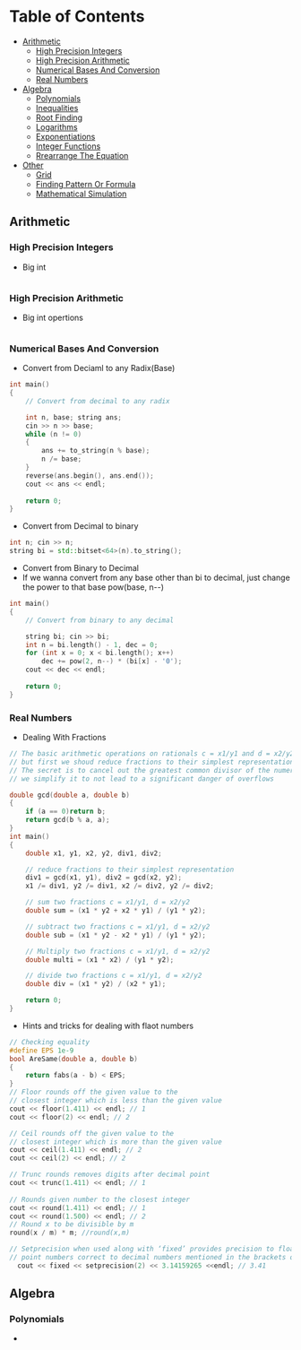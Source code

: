 Table of Contents
================= 
- [Arithmetic](#arithmetic)
    * [High Precision Integers](#high-precision-integers)
    * [High Precision Arithmetic](#high-precision-arithmetic)
    * [Numerical Bases And Conversion](#numerical-bases-and-conversion)
    * [Real Numbers](#real-numbers)
 - [Algebra](#sup-topic-name)
    * [Polynomials](#polynomials)
    * [Inequalities](#inequalities)
    * [Root Finding](#root-finding)
    * [Logarithms](#logarithms)
    * [Exponentiations](#exponentiations)
    * [Integer Functions](#integer-functions)
    * [Rrearrange The Equation](#rearrange-the-equation)
 - [Other](other)
    * [Grid](#grid)
    * [Finding Pattern Or Formula](#finding-pattern-or-formula)
    * [Mathematical Simulation](#mathematical-simulation)
   
## Arithmetic
### High Precision Integers
- Big int
  ```cpp
  ```
### High Precision Arithmetic
- Big int opertions
  ```cpp
  ```
### Numerical Bases And Conversion
- Convert from Deciaml to any Radix(Base)
```cpp
int main()
{
	// Convert from decimal to any radix

	int n, base; string ans;
	cin >> n >> base;
	while (n != 0)
	{
		ans += to_string(n % base);
		n /= base;
	}
	reverse(ans.begin(), ans.end());
	cout << ans << endl;
	
	return 0;
}
  ```
- Convert from Decimal to binary
```cpp
int n; cin >> n;
string bi = std::bitset<64>(n).to_string();
```
- Convert from Binary to Decimal
- If we wanna convert from any base other than bi to decimal, just change the power to that base pow(base, n--)
```cpp
int main()
{
	// Convert from binary to any decimal

	string bi; cin >> bi;
	int n = bi.length() - 1, dec = 0;
	for (int x = 0; x < bi.length(); x++)
		dec += pow(2, n--) * (bi[x] - '0');
	cout << dec << endl;
	
	return 0;
}

```
### Real Numbers
- Dealing With Fractions
```cpp
// The basic arithmetic operations on rationals c = x1/y1 and d = x2/y2 are easy to program,
// but first we shoud reduce fractions to their simplest representation,replace 2/4 by 1/2
// The secret is to cancel out the greatest common divisor of the numerator and the denominator
// we simplify it to not lead to a significant danger of overflows

double gcd(double a, double b)
{
	if (a == 0)return b;
	return gcd(b % a, a);
}
int main()
{
	double x1, y1, x2, y2, div1, div2;

	// reduce fractions to their simplest representation
	div1 = gcd(x1, y1), div2 = gcd(x2, y2);
	x1 /= div1, y2 /= div1, x2 /= div2, y2 /= div2;

	// sum two fractions c = x1/y1, d = x2/y2
	double sum = (x1 * y2 + x2 * y1) / (y1 * y2);

	// subtract two fractions c = x1/y1, d = x2/y2
	double sub = (x1 * y2 - x2 * y1) / (y1 * y2);

	// Multiply two fractions c = x1/y1, d = x2/y2
	double multi = (x1 * x2) / (y1 * y2);

	// divide two fractions c = x1/y1, d = x2/y2
	double div = (x1 * y2) / (x2 * y1);

	return 0;
}

```
- Hints and tricks for dealing with flaot numbers
```cpp
// Checking equality
#define EPS 1e-9
bool AreSame(double a, double b)
{
    return fabs(a - b) < EPS;
}
// Floor rounds off the given value to the
// closest integer which is less than the given value
cout << floor(1.411) << endl; // 1
cout << floor(2) << endl; // 2

// Ceil rounds off the given value to the 
// closest integer which is more than the given value
cout << ceil(1.411) << endl; // 2
cout << ceil(2) << endl; // 2

// Trunc rounds removes digits after decimal point
cout << trunc(1.411) << endl; // 1
 
// Rounds given number to the closest integer
cout << round(1.411) << endl; // 1 
cout << round(1.500) << endl; // 2
// Round x to be divisible by m
round(x / m) * m; //round(x,m)

// Setprecision when used along with ‘fixed’ provides precision to floating 
// point numbers correct to decimal numbers mentioned in the brackets of the setprecison
  cout << fixed << setprecision(2) << 3.14159265 <<endl; // 3.41

```

## Algebra
### Polynomials
- 
```cpp
```
